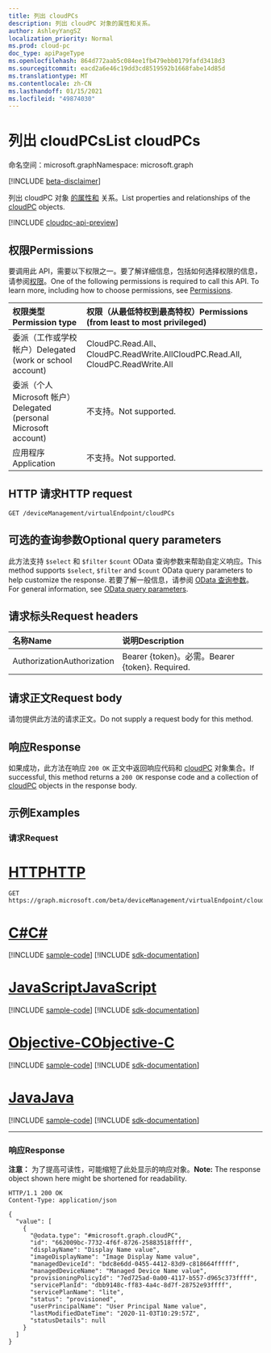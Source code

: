 ```yaml
---
title: 列出 cloudPCs
description: 列出 cloudPC 对象的属性和关系。
author: AshleyYangSZ
localization_priority: Normal
ms.prod: cloud-pc
doc_type: apiPageType
ms.openlocfilehash: 864d772aab5c084ee1fb479ebb0179fafd3418d3
ms.sourcegitcommit: eacd2a6e46c19dd3cd8519592b1668fabe14d85d
ms.translationtype: MT
ms.contentlocale: zh-CN
ms.lasthandoff: 01/15/2021
ms.locfileid: "49874030"
---
```

# <a name="list-cloudpcs"></a><span data-ttu-id="6020f-103">列出 cloudPCs</span><span class="sxs-lookup"><span data-stu-id="6020f-103">List cloudPCs</span></span>

<span data-ttu-id="6020f-104">命名空间：microsoft.graph</span><span class="sxs-lookup"><span data-stu-id="6020f-104">Namespace: microsoft.graph</span></span>

[!INCLUDE [beta-disclaimer](../../includes/beta-disclaimer.md)]

<span data-ttu-id="6020f-105">列出 cloudPC 对象 [的属性和](../resources/cloudpc.md) 关系。</span><span class="sxs-lookup"><span data-stu-id="6020f-105">List properties and relationships of the [cloudPC](../resources/cloudpc.md) objects.</span></span>

[!INCLUDE [cloudpc-api-preview](../../includes/cloudpc-api-preview.md)]

## <a name="permissions"></a><span data-ttu-id="6020f-106">权限</span><span class="sxs-lookup"><span data-stu-id="6020f-106">Permissions</span></span>

<span data-ttu-id="6020f-p101">要调用此 API，需要以下权限之一。要了解详细信息，包括如何选择权限的信息，请参阅[权限](/graph/permissions-reference)。</span><span class="sxs-lookup"><span data-stu-id="6020f-p101">One of the following permissions is required to call this API. To learn more, including how to choose permissions, see [Permissions](/graph/permissions-reference).</span></span>

|<span data-ttu-id="6020f-109">权限类型</span><span class="sxs-lookup"><span data-stu-id="6020f-109">Permission type</span></span>|<span data-ttu-id="6020f-110">权限（从最低特权到最高特权）</span><span class="sxs-lookup"><span data-stu-id="6020f-110">Permissions (from least to most privileged)</span></span>|
|:---|:---|
|<span data-ttu-id="6020f-111">委派（工作或学校帐户）</span><span class="sxs-lookup"><span data-stu-id="6020f-111">Delegated (work or school account)</span></span>|<span data-ttu-id="6020f-112">CloudPC.Read.All、CloudPC.ReadWrite.All</span><span class="sxs-lookup"><span data-stu-id="6020f-112">CloudPC.Read.All, CloudPC.ReadWrite.All</span></span>|
|<span data-ttu-id="6020f-113">委派（个人 Microsoft 帐户）</span><span class="sxs-lookup"><span data-stu-id="6020f-113">Delegated (personal Microsoft account)</span></span>|<span data-ttu-id="6020f-114">不支持。</span><span class="sxs-lookup"><span data-stu-id="6020f-114">Not supported.</span></span>|
|<span data-ttu-id="6020f-115">应用程序</span><span class="sxs-lookup"><span data-stu-id="6020f-115">Application</span></span>|<span data-ttu-id="6020f-116">不支持。</span><span class="sxs-lookup"><span data-stu-id="6020f-116">Not supported.</span></span>|

## <a name="http-request"></a><span data-ttu-id="6020f-117">HTTP 请求</span><span class="sxs-lookup"><span data-stu-id="6020f-117">HTTP request</span></span>

<!-- {
  "blockType": "ignored"
}
-->

``` http
GET /deviceManagement/virtualEndpoint/cloudPCs
```

## <a name="optional-query-parameters"></a><span data-ttu-id="6020f-118">可选的查询参数</span><span class="sxs-lookup"><span data-stu-id="6020f-118">Optional query parameters</span></span>

<span data-ttu-id="6020f-119">此方法支持 `$select` 和 `$filter` `$count` OData 查询参数来帮助自定义响应。</span><span class="sxs-lookup"><span data-stu-id="6020f-119">This method supports `$select`, `$filter` and `$count` OData query parameters to help customize the response.</span></span> <span data-ttu-id="6020f-120">若要了解一般信息，请参阅 [OData 查询参数](/graph/query-parameters)。</span><span class="sxs-lookup"><span data-stu-id="6020f-120">For general information, see [OData query parameters](/graph/query-parameters).</span></span>

## <a name="request-headers"></a><span data-ttu-id="6020f-121">请求标头</span><span class="sxs-lookup"><span data-stu-id="6020f-121">Request headers</span></span>

| <span data-ttu-id="6020f-122">名称</span><span class="sxs-lookup"><span data-stu-id="6020f-122">Name</span></span>          | <span data-ttu-id="6020f-123">说明</span><span class="sxs-lookup"><span data-stu-id="6020f-123">Description</span></span>               |
| :------------ | :------------------------ |
| <span data-ttu-id="6020f-124">Authorization</span><span class="sxs-lookup"><span data-stu-id="6020f-124">Authorization</span></span> | <span data-ttu-id="6020f-p103">Bearer {token}。必需。</span><span class="sxs-lookup"><span data-stu-id="6020f-p103">Bearer {token}. Required.</span></span> |

## <a name="request-body"></a><span data-ttu-id="6020f-127">请求正文</span><span class="sxs-lookup"><span data-stu-id="6020f-127">Request body</span></span>

<span data-ttu-id="6020f-128">请勿提供此方法的请求正文。</span><span class="sxs-lookup"><span data-stu-id="6020f-128">Do not supply a request body for this method.</span></span>

## <a name="response"></a><span data-ttu-id="6020f-129">响应</span><span class="sxs-lookup"><span data-stu-id="6020f-129">Response</span></span>

<span data-ttu-id="6020f-130">如果成功，此方法在响应 `200 OK` 正文中返回响应代码和 [cloudPC](../resources/cloudpc.md) 对象集合。</span><span class="sxs-lookup"><span data-stu-id="6020f-130">If successful, this method returns a `200 OK` response code and a collection of [cloudPC](../resources/cloudpc.md) objects in the response body.</span></span>

## <a name="examples"></a><span data-ttu-id="6020f-131">示例</span><span class="sxs-lookup"><span data-stu-id="6020f-131">Examples</span></span>

### <a name="request"></a><span data-ttu-id="6020f-132">请求</span><span class="sxs-lookup"><span data-stu-id="6020f-132">Request</span></span>


# <a name="http"></a>[<span data-ttu-id="6020f-133">HTTP</span><span class="sxs-lookup"><span data-stu-id="6020f-133">HTTP</span></span>](#tab/http)
<!-- {
  "blockType": "request",
  "name": "list_cloudpcs"
}
-->

``` http
GET https://graph.microsoft.com/beta/deviceManagement/virtualEndpoint/cloudPCs
```
# <a name="c"></a>[<span data-ttu-id="6020f-134">C#</span><span class="sxs-lookup"><span data-stu-id="6020f-134">C#</span></span>](#tab/csharp)
[!INCLUDE [sample-code](../includes/snippets/csharp/list-cloudpcs-csharp-snippets.md)]
[!INCLUDE [sdk-documentation](../includes/snippets/snippets-sdk-documentation-link.md)]

# <a name="javascript"></a>[<span data-ttu-id="6020f-135">JavaScript</span><span class="sxs-lookup"><span data-stu-id="6020f-135">JavaScript</span></span>](#tab/javascript)
[!INCLUDE [sample-code](../includes/snippets/javascript/list-cloudpcs-javascript-snippets.md)]
[!INCLUDE [sdk-documentation](../includes/snippets/snippets-sdk-documentation-link.md)]

# <a name="objective-c"></a>[<span data-ttu-id="6020f-136">Objective-C</span><span class="sxs-lookup"><span data-stu-id="6020f-136">Objective-C</span></span>](#tab/objc)
[!INCLUDE [sample-code](../includes/snippets/objc/list-cloudpcs-objc-snippets.md)]
[!INCLUDE [sdk-documentation](../includes/snippets/snippets-sdk-documentation-link.md)]

# <a name="java"></a>[<span data-ttu-id="6020f-137">Java</span><span class="sxs-lookup"><span data-stu-id="6020f-137">Java</span></span>](#tab/java)
[!INCLUDE [sample-code](../includes/snippets/java/list-cloudpcs-java-snippets.md)]
[!INCLUDE [sdk-documentation](../includes/snippets/snippets-sdk-documentation-link.md)]

---


### <a name="response"></a><span data-ttu-id="6020f-138">响应</span><span class="sxs-lookup"><span data-stu-id="6020f-138">Response</span></span>

<span data-ttu-id="6020f-139">**注意：** 为了提高可读性，可能缩短了此处显示的响应对象。</span><span class="sxs-lookup"><span data-stu-id="6020f-139">**Note:** The response object shown here might be shortened for readability.</span></span>
<!-- {
  "blockType": "response",
  "truncated": true,
  "@odata.type": "Collection(microsoft.graph.cloudPC)"
}
-->

``` http
HTTP/1.1 200 OK
Content-Type: application/json

{
  "value": [
    {
      "@odata.type": "#microsoft.graph.cloudPC",
      "id": "662009bc-7732-4f6f-8726-25883518ffff",
      "displayName": "Display Name value",
      "imageDisplayName": "Image Display Name value",
      "managedDeviceId": "bdc8e6dd-0455-4412-83d9-c818664fffff",
      "managedDeviceName": "Managed Device Name value",
      "provisioningPolicyId": "7ed725ad-0a00-4117-b557-d965c373ffff",
      "servicePlanId": "dbb9148c-ff83-4a4c-8d7f-28752e93ffff",
      "servicePlanName": "lite",
      "status": "provisioned",
      "userPrincipalName": "User Principal Name value",
      "lastModifiedDateTime": "2020-11-03T10:29:57Z",
      "statusDetails": null
    }
  ]
}
```
